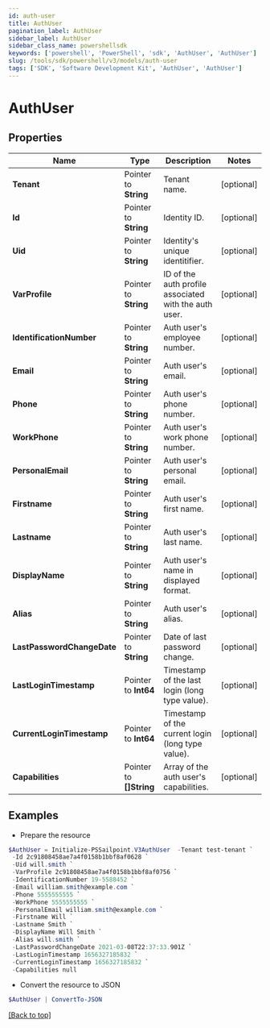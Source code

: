 ```yaml
---
id: auth-user
title: AuthUser
pagination_label: AuthUser
sidebar_label: AuthUser
sidebar_class_name: powershellsdk
keywords: ['powershell', 'PowerShell', 'sdk', 'AuthUser', 'AuthUser'] 
slug: /tools/sdk/powershell/v3/models/auth-user
tags: ['SDK', 'Software Development Kit', 'AuthUser', 'AuthUser']
---
```



# AuthUser

## Properties

Name | Type | Description | Notes
------------ | ------------- | ------------- | -------------
**Tenant** |  Pointer to **String** | Tenant name. | [optional] 
**Id** |  Pointer to **String** | Identity ID. | [optional] 
**Uid** |  Pointer to **String** | Identity's unique identitifier. | [optional] 
**VarProfile** |  Pointer to **String** | ID of the auth profile associated with the auth user. | [optional] 
**IdentificationNumber** |  Pointer to **String** | Auth user's employee number. | [optional] 
**Email** |  Pointer to **String** | Auth user's email. | [optional] 
**Phone** |  Pointer to **String** | Auth user's phone number. | [optional] 
**WorkPhone** |  Pointer to **String** | Auth user's work phone number. | [optional] 
**PersonalEmail** |  Pointer to **String** | Auth user's personal email. | [optional] 
**Firstname** |  Pointer to **String** | Auth user's first name. | [optional] 
**Lastname** |  Pointer to **String** | Auth user's last name. | [optional] 
**DisplayName** |  Pointer to **String** | Auth user's name in displayed format. | [optional] 
**Alias** |  Pointer to **String** | Auth user's alias. | [optional] 
**LastPasswordChangeDate** |  Pointer to **String** | Date of last password change. | [optional] 
**LastLoginTimestamp** |  Pointer to **Int64** | Timestamp of the last login (long type value). | [optional] 
**CurrentLoginTimestamp** |  Pointer to **Int64** | Timestamp of the current login (long type value). | [optional] 
**Capabilities** |  Pointer to **[]String** | Array of the auth user's capabilities. | [optional] 

## Examples

- Prepare the resource
```powershell
$AuthUser = Initialize-PSSailpoint.V3AuthUser  -Tenant test-tenant `
 -Id 2c91808458ae7a4f0158b1bbf8af0628 `
 -Uid will.smith `
 -VarProfile 2c91808458ae7a4f0158b1bbf8af0756 `
 -IdentificationNumber 19-5588452 `
 -Email william.smith@example.com `
 -Phone 5555555555 `
 -WorkPhone 5555555555 `
 -PersonalEmail william.smith@example.com `
 -Firstname Will `
 -Lastname Smith `
 -DisplayName Will Smith `
 -Alias will.smith `
 -LastPasswordChangeDate 2021-03-08T22:37:33.901Z `
 -LastLoginTimestamp 1656327185832 `
 -CurrentLoginTimestamp 1656327185832 `
 -Capabilities null
```

- Convert the resource to JSON
```powershell
$AuthUser | ConvertTo-JSON
```


[[Back to top]](#) 

